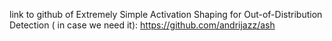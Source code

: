 link to github of Extremely Simple Activation Shaping for Out-of-Distribution Detection ( in case we need it): https://github.com/andrijazz/ash
